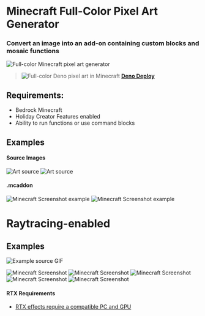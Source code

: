 # Minecraft Full-Color Pixel Art Generator
### Convert an image into an add-on containing custom blocks and mosaic functions

![Full-color Minecraft pixel art generator](https://user-images.githubusercontent.com/1903667/170851289-6afae198-c816-44f6-8e3d-d36bba10d391.png)

> ![Full-color Deno pixel art in Minecraft](https://user-images.githubusercontent.com/1903667/170851531-2e6f8302-2037-4737-882b-10a8368a023d.png)
> [**Deno Deploy**](https://minecraft-pixel-art.deno.dev/)

## Requirements:
- Bedrock Minecraft
- Holiday Creator Features enabled
- Ability to run functions or use command blocks


## Examples

#### Source Images
![Art source](https://user-images.githubusercontent.com/1903667/170851706-58b953d4-b0d4-485d-9219-c8f897027ecd.png)
![Art source](https://user-images.githubusercontent.com/1903667/170851725-54bf5252-5ed7-4df2-87aa-46ad4a49688f.png)

#### .mcaddon
![Minecraft Screenshot example](https://user-images.githubusercontent.com/1903667/170851651-44160561-b046-45b7-b5d5-b645041c89cc.png)
![Minecraft Screenshot example](https://user-images.githubusercontent.com/1903667/170851656-1fd061a1-dfe6-4b3c-9cdf-0a5a5a646e0f.png)

# Raytracing-enabled

## Examples

![Example source GIF](https://user-images.githubusercontent.com/1903667/170851426-2d67ca95-c4d9-4a5d-84c0-8675b80ea190.gif)

![Minecraft Screenshot](https://user-images.githubusercontent.com/1903667/170851454-6e00be30-6a75-4379-b20c-7b94d323d9b5.png)
![Minecraft Screenshot](https://user-images.githubusercontent.com/1903667/170851455-8931032e-cb49-4a1b-985b-da75081e7762.png)
![Minecraft Screenshot](https://user-images.githubusercontent.com/1903667/170851456-8c1e5db9-c07e-47c7-b619-df2deda88577.png)
![Minecraft Screenshot](https://user-images.githubusercontent.com/1903667/170851458-aa2ea953-07d1-48f2-ab46-857d19cf0774.png)
![Minecraft Screenshot](https://user-images.githubusercontent.com/1903667/170851459-129510cf-699b-4f25-aa8b-ff10e90414b1.png)

#### RTX Requirements
- [RTX effects require a compatible PC and GPU](https://help.minecraft.net/hc/en-us/articles/4408865164173-Minecraft-with-Ray-Tracing-and-Advanced-Graphics-FAQ)
